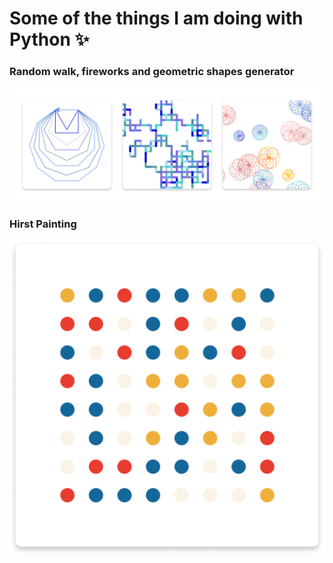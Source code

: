 # Some of the things I am doing with Python ✨

### Random walk, fireworks and geometric shapes generator
<img src="./media/turtle-graphics.png">

### Hirst Painting
<img src="./media/hirst_painting.png">
